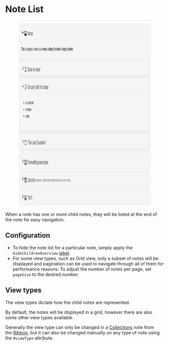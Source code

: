 # Note List
<figure class="image"><img style="aspect-ratio:990/590;" src="Note List_image.png" width="990" height="590"></figure>

When a note has one or more child notes, they will be listed at the end of the note for easy navigation.

## Configuration

*   To hide the note list for a particular note, simply apply the `hideChildrenOverview` [label](../../Advanced%20Usage/Attributes.md).
*   For some view types, such as Grid view, only a subset of notes will be displayed and pagination can be used to navigate through all of them for performance reasons. To adjust the number of notes per page, set `pageSize` to the desired number.

## View types

The view types dictate how the child notes are represented.

By default, the notes will be displayed in a grid, however there are also some other view types available.

Generally the view type can only be changed in a <a class="reference-link" href="../../Note%20Types/Collections.md">Collections</a> note from the <a class="reference-link" href="../UI%20Elements/Ribbon.md">Ribbon</a>, but it can also be changed manually on any type of note using the `#viewType` attribute.